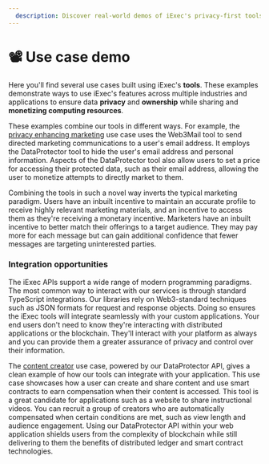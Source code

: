```yaml
---
  description: Discover real-world demos of iExec's privacy-first tools like DataProtector and Web3Mail. Learn how to empower users to monetize their data, protect personal info, and integrate confidential computing into your apps with seamless TypeScript and Web3 support.
---
```


# 📽 Use case demo

Here you'll find several use cases built using iExec's **tools**. These examples
demonstrate ways to use iExec's features across multiple industries and
applications to ensure data **privacy** and **ownership** while sharing and
**monetizing computing resources**.

These examples combine our tools in different ways. For example, the
[privacy enhancing marketing](./use-case-demo/privacy-enhancing-marketing.md)
use case uses the Web3Mail tool to send directed marketing communications to a
user's email address. It employs the DataProtector tool to hide the user's email
address and personal information. Aspects of the DataProtector tool also allow
users to set a price for accessing their protected data, such as their email
address, allowing the user to monetize attempts to directly market to them.

Combining the tools in such a novel way inverts the typical marketing paradigm.
Users have an inbuilt incentive to maintain an accurate profile to receive
highly relevant marketing materials, and an incentive to access them as they're
receiving a monetary incentive. Marketers have an inbuilt incentive to better
match their offerings to a target audience. They may pay more for each message
but can gain additional confidence that fewer messages are targeting
uninterested parties.

### Integration opportunities

The iExec APIs support a wide range of modern programming paradigms. The most
common way to interact with our services is through standard TypeScript
integrations. Our libraries rely on Web3-standard techniques such as JSON
formats for request and response objects. Doing so ensures the iExec tools will
integrate seamlessly with your custom applications. Your end users don't need to
know they're interacting with distributed applications or the blockchain.
They'll interact with your platform as always and you can provide them a greater
assurance of privacy and control over their information.

The [content creator](./use-case-demo/content-creator.md) use case, powered by
our DataProtector API, gives a clean example of how our tools can integrate with
your application. This use case showcases how a user can create and share
content and use smart contracts to earn compensation when their content is
accessed. This tool is a great candidate for applications such as a website to
share instructional videos. You can recruit a group of creators who are
automatically compensated when certain conditions are met, such as view length
and audience engagement. Using our DataProtector API within your web application
shields users from the complexity of blockchain while still delivering to them
the benefits of distributed ledger and smart contract technologies.
